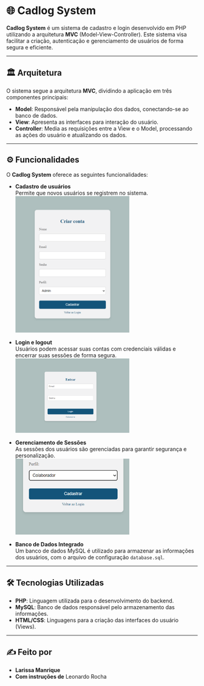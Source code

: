 # 🌐 Cadlog System

**Cadlog System** é um sistema de cadastro e login desenvolvido em PHP utilizando a arquitetura **MVC** (Model-View-Controller). Este sistema visa facilitar a criação, autenticação e gerenciamento de usuários de forma segura e eficiente.

---

## 🏛️ Arquitetura

O sistema segue a arquitetura **MVC**, dividindo a aplicação em três componentes principais:

- **Model**: Responsável pela manipulação dos dados, conectando-se ao banco de dados.
- **View**: Apresenta as interfaces para interação do usuário.
- **Controller**: Media as requisições entre a View e o Model, processando as ações do usuário e atualizando os dados.

---

## ⚙️ Funcionalidades

O **Cadlog System** oferece as seguintes funcionalidades:

- **Cadastro de usuários**  
  Permite que novos usuários se registrem no sistema.  
  <img src="img/tela-cadastro.png" alt="Tela de Cadastro" width="300px">

- **Login e logout**  
  Usuários podem acessar suas contas com credenciais válidas e encerrar suas sessões de forma segura.  
  <img src="img/tela-login.png" alt="Tela de Login" width="300px">

- **Gerenciamento de Sessões**  
  As sessões dos usuários são gerenciadas para garantir segurança e personalização.  
    <img src="img/tipo-user.png.png" alt="Tipo de usuario" width="300px">


- **Banco de Dados Integrado**  
  Um banco de dados MySQL é utilizado para armazenar as informações dos usuários, com o arquivo de configuração `database.sql`.

---

## 🛠️ Tecnologias Utilizadas

- **PHP**: Linguagem utilizada para o desenvolvimento do backend.
- **MySQL**: Banco de dados responsável pelo armazenamento das informações.
- **HTML/CSS**: Linguagens para a criação das interfaces do usuário (Views).

---

## ✍️ Feito por

- **Larissa Manrique**
- **Com instruções de** Leonardo Rocha
